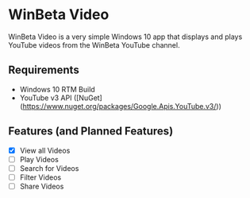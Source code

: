 # WinBeta Video

WinBeta Video is a very simple Windows 10 app that displays and plays YouTube videos from the WinBeta YouTube channel.

## Requirements
* Windows 10 RTM Build
* YouTube v3 API ([NuGet] (https://www.nuget.org/packages/Google.Apis.YouTube.v3/))

## Features (and Planned Features)
* [x] View all Videos
* [ ] Play Videos
* [ ] Search for Videos
* [ ] Filter Videos
* [ ] Share Videos
